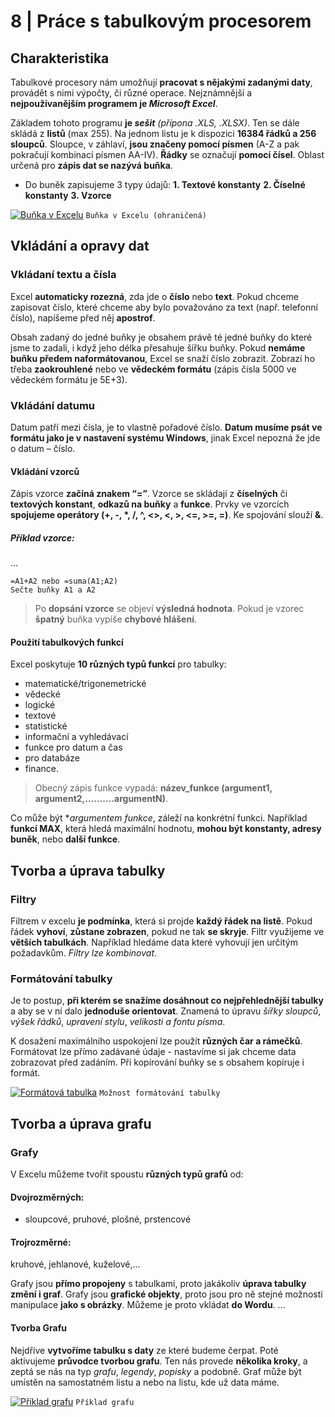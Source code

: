 # 8 | Práce s tabulkovým procesorem

## Charakteristika
Tabulkové procesory nám umožňují **pracovat s nějakými zadanými daty**, provádět s nimi výpočty, či různé operace. Nejznámnější a **nejpoužívanějším programem je _Microsoft Excel_**. 

Základem tohoto programu **je _sešit_** _(přípona .XLS, .XLSX)_. Ten se dále skládá z **listů** (max 255).
Na jednom listu je k dispozici **16384 řádků a 256 sloupců**.
Sloupce, v záhlaví, **jsou značeny pomocí písmen** (A-Z a pak pokračují kombinací písmen AA-IV). 
**Řádky** se označují **pomocí čísel**. Oblast určená pro **zápis dat se nazývá buňka**.
 - Do buněk zapisujeme 3 typy údajů:
        **1.	Textové konstanty**
       **2.	Číselné konstanty**
        **3.	Vzorce**

[![Buňka v Excelu](https://webadmin.endora.cz/user/filemanager/download/matura.jednoduse.cz/web/pictures/PVY_okruhy/8_tabulkovy_procesor?file=%2Fmatura.jednoduse.cz%2Fweb%2Fpictures%2FPVY_okruhy%2F8_tabulkovy_procesor%2F8_1_bunka.png)](https://nodesource.com/products/nsolid)
`Buňka v Excelu (ohraničená)`

## Vkládání a opravy dat
### Vkládaní textu a čísla
Excel **automaticky rozezná**, zda jde o **číslo** nebo **text**. Pokud chceme zapisovat číslo, které chceme aby bylo považováno za text (např. telefonní číslo), napíšeme před něj **apostrof**.

Obsah zadaný do jedné buňky je obsahem právě té jedné buňky do které jsme to zadali, i když jeho délka přesahuje šířku buňky. 
Pokud **nemáme buňku předem naformátovanou**, Excel se snaží číslo zobrazit. Zobrazí ho třeba **zaokrouhlené** nebo ve **vědeckém formátu** (zápis čísla 5000 ve vědeckém formátu je 5E+3).

### Vkládání datumu
Datum patří mezi čísla, je to vlastně pořadové číslo. **Datum musíme psát ve formátu jako je v nastavení systému Windows**, jinak Excel nepozná že jde o datum – číslo.

#### Vkládání vzorců
Zápis vzorce **začíná znakem “=”**. Vzorce se skládají z **číselných** či **textových konstant**, **odkazů na buňky** a **funkce**. Prvky ve vzorcích **spojujeme operátory (+, -, *, /, ^, <>, <, >, <=, >=, =)**. Ke spojování slouží **&**.

##### Příklad vzorce:
...

    =A1+A2 nebo =suma(A1;A2)
    Sečte buňky A1 a A2

>Po **dopsání vzorce** se objeví **výsledná hodnota**. Pokud je vzorec **špatný** buňka vypíše **chybové hlášení**.

#### Použití tabulkových funkcí
Excel poskytuje **10 různých typů funkcí** pro tabulky: 
- matematické/trigonemetrické
- vědecké
- logické
- textové 
- statistické 
- informační a vyhledávací
- funkce pro datum a čas
- pro databáze
- finance.

>Obecný zápis funkce vypadá: **název_funkce (argument1, argument2,……….argumentN)**. 

Co může být **argumentem funkce*, záleží na konkrétní funkci. Například **funkcí MAX**, která hledá maximální hodnotu, **mohou být konstanty, adresy buněk**, nebo **další funkce**.

## Tvorba a úprava tabulky
### Filtry
Filtrem v excelu **je podmínka**, která si projde **každý řádek na listě**. Pokud řádek **vyhoví**, **zůstane zobrazen**, pokud ne tak **se skryje**. Filtr využijeme ve **větších tabulkách**. Například hledáme data které vyhovují jen určitým požadavkům. _Filtry lze kombinovat_.

### Formátování tabulky
Je to postup, **při kterém se snažíme dosáhnout co nejpřehlednější tabulky** a aby se v ní dalo **jednoduše orientovat**.
Znamená to úpravu _šířky sloupců_, _výšek řádků_, _upravení stylu_, _velikosti a fontu písma_.

K dosažení maximálního uspokojení lze použít **různých čar a rámečků**.
Formátovat lze přímo zadávané údaje - nastavíme si jak chceme data zobrazovat před zadáním.
Při kopírování buňky se s obsahem kopíruje i formát.


[![Formátová tabulka](https://webadmin.endora.cz/user/filemanager/download/matura.jednoduse.cz/web/pictures/PVY_okruhy/8_tabulkovy_procesor?file=%2Fmatura.jednoduse.cz%2Fweb%2Fpictures%2FPVY_okruhy%2F8_tabulkovy_procesor%2F8_2_format-tabulky.png)](https://nodesource.com/products/nsolid)
`Možnost formátování tabulky`


## Tvorba a úprava grafu
### Grafy
V Excelu můžeme tvořit spoustu **různých typů grafů** od:
#### Dvojrozměrných:
   - sloupcové, pruhové, plošné, prstencové

#### Trojrozměrné:
kruhové, jehlanové, kuželové,...

Grafy jsou **přímo propojeny** s tabulkami, proto jakákoliv **úprava tabulky změní i graf**. 
Grafy jsou **grafické objekty**, proto jsou pro ně stejné možnosti manipulace **jako s obrázky**. Můžeme je proto vkládat **do Wordu**.
...
#### Tvorba Grafu
Nejdříve **vytvoříme tabulku s daty** ze které budeme čerpat.
Poté aktivujeme **průvodce tvorbou grafu**. Ten nás provede **několika kroky**, a zeptá se nás na typ _grafu_, _legendy_, _popisky_ a podobně. 
Graf může být umístěn na samostatném listu a nebo na listu, kde už data máme.


[![Příklad grafu](https://webadmin.endora.cz/user/filemanager/download/matura.jednoduse.cz/web/pictures/PVY_okruhy/8_tabulkovy_procesor?file=%2Fmatura.jednoduse.cz%2Fweb%2Fpictures%2FPVY_okruhy%2F8_tabulkovy_procesor%2F8_3_graf-pr.png)](https://nodesource.com/products/nsolid)
`Příklad grafu`




